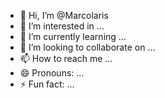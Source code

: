 - 👋 Hi, I’m @Marcolaris
- 👀 I’m interested in ...
- 🌱 I’m currently learning ...
- 💞️ I’m looking to collaborate on ...
- 📫 How to reach me ...
- 😄 Pronouns: ...
- ⚡ Fun fact: ...

<!---
Marcolaris/Marcolaris is a ✨ special ✨ repository because its `README.md` (this file) appears on your GitHub profile.
You can click the Preview link to take a look at your changes.
--->
